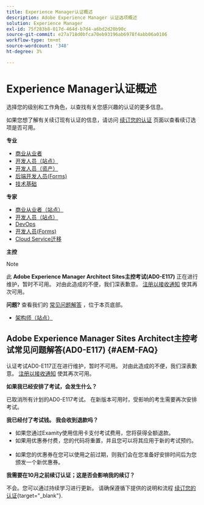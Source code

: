 ```yaml
---
title: Experience Manager认证概述
description: Adobe Experience Manager 认证选项概述
solution: Experience Manager
exl-id: 75f283b8-017d-464d-b7d4-a6bd2d20b90c
source-git-commit: e27a718d0bfca70eb93196ab6978f4abb06a0106
workflow-type: tm+mt
source-wordcount: '348'
ht-degree: 3%

---
```


# Experience Manager认证概述

选择您的级别和工作角色，以查找有关您感兴趣的认证的更多信息。

如果您想了解有关续订现有认证的信息，请访问 [续订您的认证](/help/certifications/renew.md) 页面以查看续订选项是否可用。

**专业**

* [商业从业者](/help/certifications/aem/aem-p-business.md) <!--AD0-E126-->
* [开发人员（站点）](/help/certifications/aem/aem-sites-p-developer.md) <!--AD0-E123-->
* [开发人员（资产）](/help/certifications/aem/aem-assets-p-developer.md) <!--AD0-E129-->
* [后端开发人员(Forms)](/help/certifications/aem/aem-forms-p-bedeveloper.md) <!--AD0-E127-->
* [技术基础](/help/certifications/aem/aem-p-foundations.md) <!--AD0-E132-->

**专家**

* [商业从业者（站点）](/help/certifications/aem/aem-sites-e-business.md) <!--AD0-E121-->
* [开发人员（站点）](/help/certifications/aem/aem-sites-e-developer.md) <!--AD0-E134-->
* [DevOps](/help/certifications/aem/aem-devops-e-engineer.md) <!--AD0-E124-->
* [开发人员(Forms)](/help/certifications/aem/aem-forms-e-developer.md) <!--AD0-E125-->
* [Cloud Service迁移](/help/certifications/aem/aem-cs-e-migration.md) <!--AD0-E136-->

**主控**

>[!NOTE]
>
>此 **Adobe Experience Manager Architect Sites主控考试(AD0-E117)** 正在进行维护，暂时不可用。 对由此造成的不便，我们深表歉意。 [注册以接收通知](https://forms.office.com/Pages/ResponsePage.aspx?id=Wht7-jR7h0OUrtLBeN7O4R3Iwdbolq9LpEOJ07Ii-i9URDdWMjUzODdITVoxQTNPVTZOSUNKUDhFQS4u) 使其再次可用。
>
>**问题?** 查看我们的 [常见问题解答](#AEM-FAQ) ，位于本页底部。

* [架构师（站点）](/help/certifications/aem/aem-sites-m-architect.md) <!--AD0-E117-->



## Adobe Experience Manager Sites Architect主控考试常见问题解答(AD0-E117) {#AEM-FAQ}

认证考试AD0-E117正在进行维护，暂时不可用。 对由此造成的不便，我们深表歉意。 [注册以接收通知](https://forms.office.com/Pages/ResponsePage.aspx?id=Wht7-jR7h0OUrtLBeN7O4R3Iwdbolq9LpEOJ07Ii-i9URDdWMjUzODdITVoxQTNPVTZOSUNKUDhFQS4u) 使其再次可用。

**如果我已经安排了考试，会发生什么？**

已取消所有计划的AD0-E117考试。 在新版本可用时，受影响的考生需要再次安排考试。

**我已经付了考试钱。 我会收到退款吗？**

* 如果您通过Examity使用信用卡支付考试费用，您将获得全额退款。  
* 如果用优惠券付费，您的代码将重置，并且您可以将其应用于新的考试预约。  
* 如果您的优惠券在您可以使用之前过期，则我们会在您准备好安排时间后为您颁发一个新优惠券。

**我需要在10月之前续订认证；这是否会影响我的续订？**

不会。您可以通过持续学习进行更新。 请确保遵循下提供的说明和流程 [续订您的认证](https://experienceleague.adobe.com/docs/certification/program/renew.html){target="_blank"}.

